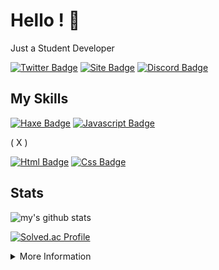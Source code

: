 # Hello ! 🤚

Just a Student Developer 

[![Twitter Badge](https://img.shields.io/badge/-@87AD_Studio-1ca0f1?style=flat&labelColor=1ca0f1&logo=twitter&logoColor=white)](https://twitter.com/87AD_Studio) 
[![Site Badge](https://img.shields.io/badge/-87ad.cf-purple?style=flat&labelColor=purple&logo=sitepoint&logoColor=258AAF)](https://87ad.cf/)
[![Discord Badge](https://img.shields.io/badge/-87-white?style=flat&labelColor=white&logo=discord&logoColor=5865F2)](https://discord.com/users/916597437228015656)

## My Skills

[![Haxe Badge](https://img.shields.io/badge/-haxe-EA8220?style=for-the-badge&labelColor=black&logo=haxe&logoColor=EA8220)](#) 
[![Javascript Badge](https://img.shields.io/badge/-Javascript-F0DB4F?style=for-the-badge&labelColor=black&logo=javascript&logoColor=F0DB4F)](#) 

( X )

[![Html Badge](https://img.shields.io/badge/-html-E34F26?style=for-the-badge&labelColor=black&logo=html5&logoColor=E34F26)](#) 
[![Css Badge](https://img.shields.io/badge/-Css-1572B6?style=for-the-badge&labelColor=black&logo=css3&logoColor=1572B6)](#) 


## Stats

![my's github stats](https://github-readme-stats.vercel.app/api?username=8977AD&theme=dark)

[![Solved.ac Profile](http://mazassumnida.wtf/api/v2/generate_badge?boj=87adisgod)](https://solved.ac/87adisgod/)


<details>
<summary>
  More Information
</summary>

<br >

#### Github Stats

![Ipenywis's github stats](https://github-readme-stats.vercel.app/api?username=8977AD&count_private=true&theme=tokyonight&hide=contribs,prs)

</details>
